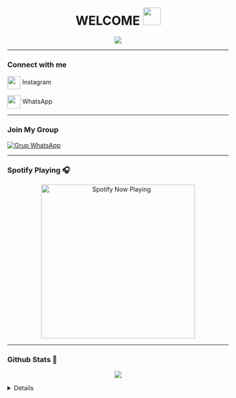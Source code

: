 <h1 align="center">WELCOME <img src="https://user-images.githubusercontent.com/1303154/88677602-1635ba80-d120-11ea-84d8-d263ba5fc3c0.gif" width="40px" alt=""><br></h1>
<p align="center">
  <img src="https://telegra.ph/file/a4e1ae1d5ab093155c169.jpg" />
</p>

<p align="center">

</p>

------
</p>
<h3 align="left">Connect with me</h3>
<p align="left"><a href="https://instagram.com/my.siraj" target="blank"><img align="center" src="https://storage.caliph71.xyz/img/instagram.svg" height="30" width="30" /></a> Instagram
<p align="left"><a href="https://Wa.me/6285796430430" target="blank"><img align="center" src="https://storage.caliph71.xyz/img/whatsapp.svg" height="30" width="30" /></a> WhatsApp
</p>

------

### Join My Group

[![Grup WhatsApp](https://img.shields.io/badge/WhatsApp%20Group-25D366?style=for-the-badge&logo=whatsapp&logoColor=white)](https://chat.whatsapp.com/JDvHx3x9WM69MdoMrPgGIL)
</p>

------

### Spotify Playing 🎧

<p align="center">
  <a href="https://open.spotify.com/user/hbv7yzic965h9y82w194av0cz" target="_blank"><img src="https://now-playing-on-spotify.vercel.app/api/spotify" alt="Spotify Now Playing" width="350"/></a>
</p>

------

### Github Stats 🚀

<p align="center"><a href="https://github.com/AriBhizer"><img src="https://github-readme-stats.vercel.app/api?username=AriBhizer&show_icons=true&theme=radical"></a></p>


<details>
    
